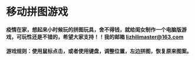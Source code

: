 # 移动拼图游戏

#### 疫情在家，想起来小时候玩的拼图玩具，舍不得钱，就给闺女制作一个电脑版游戏，可玩性还是不错的，希望大家支持！！我的邮箱 lizhilimaster@163.com
#### 游戏规则：使用鼠标点击，或者使用键盘，调整位置，左边拼图，恢复原来图案。
					